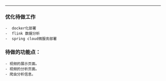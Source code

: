***

### 优化待做工作
    -  docker化部署
    -  flink 数据分析
    -  spring cloud微服务部署

### 待做的功能点：
    - 视频的展示页面。
    - 视频的分析页面。
    - 爬虫分析信息。
